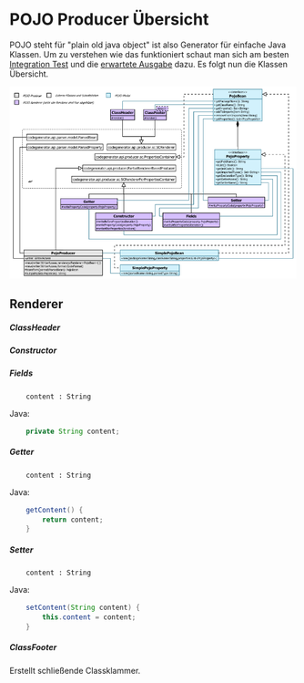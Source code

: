POJO Producer Übersicht
=======================
POJO steht für "plain old java object" ist also Generator für einfache Java Klassen.
Um zu verstehen wie das funktioniert schaut man sich am besten [Integration Test][1] 
und die [erwartete Ausgabe][2] dazu. Es folgt nun die Klassen Übersicht.

![Überblick](src/site/resources/pojo-producer.png)

## Renderer

##### ClassHeader
##### Constructor
##### Fields
```
    content : String
```
Java:
```java
    private String content;
```


##### Getter
```
    content : String
```
Java:
```java
    getContent() {
        return content;
    }
```


##### Setter
```
    content : String
```
Java:
```java
    setContent(String content) {
        this.content = content;
    }
```


##### ClassFooter
Erstellt schließende Classklammer.

[1]: src/test/java/com/github/sergejsamsonow/codegenerator/pojo/IntegrationPojoProducerTest.java
[2]: src/test/resources/pojo-renderer/PojoProducer-Integration.txt
